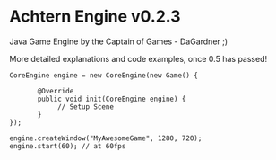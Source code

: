 # Achtern Engine v0.2.3

Java Game Engine by the Captain of Games - DaGardner ;)

More detailed explanations and code examples, once 0.5 has passed!


    CoreEngine engine = new CoreEngine(new Game() {

           @Override
           public void init(CoreEngine engine) {
                // Setup Scene
           }
    });

    engine.createWindow("MyAwesomeGame", 1280, 720);
    engine.start(60); // at 60fps